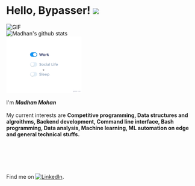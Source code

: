 # Hello, Bypasser! <img src="https://raw.githubusercontent.com/MartinHeinz/MartinHeinz/master/wave.gif" width="30px">


<img align="left" width="500" alt="GIF" src="https://64.media.tumblr.com/ca9e88da893983165efe900cfe141aba/tumblr_nnx3wcLEKt1qciqqno3_640.gifv" />

<a href="https://github.com/anuraghazra/github-readme-stats">
  <img align="left" src="https://github-readme-stats.vercel.app/api?username=madhanmohans&show_icons=true&theme=omni" width="500" alt="Madhan's github stats" />
</a>
<br>

<img src="https://github.com/madhanmohans/madhanmohans/blob/main/life_balance.gif" alt="side Image" align="centre" width="200" height="auto" />

I'm ***Madhan Mohan***
<br><br>
My current interests are **Competitive programming, Data structures and algroithms, Backend development, Command line interface, Bash programming, Data analysis, Machine learning, ML automation on edge and general technical stuffs.**

<br>
<br>
<br>

<!--[![Top Langs](https://github-readme-stats.vercel.app/api/top-langs/?username=madhanmohans&theme=omni)](https://github.com/anuraghazra/github-readme-stats)

<!--<img src="https://komarev.com/ghpvc/?username=madhanmohans&color=red" align="left" alt="madhanmohans"/> -->

<!--[![github-readme-twitter](https://github-readme-twitter.gazf.vercel.app/api?id=medi0cremind&theme=dark)](https://github.com/gazf/github-readme-twitter)-->

<br>

Find me on [![LinkedIn][2.2]][2].

[1.2]: http://i.imgur.com/wWzX9uB.png (twitter icon without padding)
[2.2]: https://raw.githubusercontent.com/MartinHeinz/MartinHeinz/master/linkedin-3-16.png (LinkedIn icon without padding)
[2]: https://www.linkedin.com/in/madhan-mohan-s/

